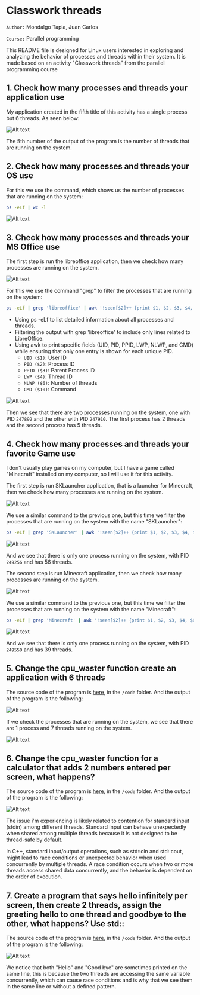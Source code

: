 # Classwork threads

`Author:` Mondalgo Tapia, Juan Carlos

`Course:` Parallel programming

This README file is designed for Linux users interested in exploring and analyzing the behavior of processes and threads within their system. It is made based on an activity "Classwork threads" from the parallel programming course

## 1. Check how many processes and threads your application use

My application created in the fifth title of this activity has a single process but 6 threads. As seen below:

![Alt text](./images/image-8.png)

The 5th number of the output of the program is the number of threads that are running on the system.

## 2. Check how many processes and threads your OS use

For this we use the command, which shows us the number of processes that are running on the system:

```bash
ps -eLf | wc -l
```
![Alt text](./images/image.png)


## 3. Check how many processes and threads your MS Office use

The first step is run the libreoffice application, then we check how many processes are running on the system.

![Alt text](./images/image-1.png)

For this we use the command "grep" to filter the processes that are running on the system:

```bash
ps -eLf | grep 'libreoffice' | awk '!seen[$2]++ {print $1, $2, $3, $4, $6, $10}'
```

- Using ps -eLf to list detailed information about all processes and threads.
- Filtering the output with grep 'libreoffice' to include only lines related to LibreOffice.
- Using awk to print specific fields (UID, PID, PPID, LWP, NLWP, and CMD) while ensuring that only one entry is shown for each unique PID.
  - `UID ($1)`: User ID
  - `PID ($2)`: Process ID
  - `PPID ($3)`: Parent Process ID
  - `LWP ($4)`: Thread ID
  - `NLWP ($6)`: Number of threads
  - `CMD ($10)`: Command

![Alt text](./images/image-2.png)

Then we see that there are two processes running on the system, one with PID `247892` and the other with PID `247910`. The first process has 2 threads and the second process has 5 threads.

## 4. Check how many processes and threads your favorite Game use

I don't usually play games on my computer, but I have a game called "Minecraft" installed on my computer, so I will use it for this activity.

The first step is run SKLauncher application, that is a launcher for Minecraft, then we check how many processes are running on the system.

![Alt text](./images/image-3.png)

We use a similar command to the previous one, but this time we filter the processes that are running on the system with the name "SKLauncher":

```bash
ps -eLf | grep 'SKLauncher' | awk '!seen[$2]++ {print $1, $2, $3, $4, $6, $10}'
```

![Alt text](./images/image-5.png)

And we see that there is only one process running on the system, with PID `249256` and has 56 threads.

The second step is run Minecraft application, then we check how many processes are running on the system.

![Alt text](./images/image-4.png)

We use a similar command to the previous one, but this time we filter the processes that are running on the system with the name "Minecraft":

```bash
ps -eLf | grep 'Minecraft' | awk '!seen[$2]++ {print $1, $2, $3, $4, $6, $10}'
```
![Alt text](./images/image-6.png)

And we see that there is only one process running on the system, with PID `249550` and has 39 threads.

## 5. Change the cpu_waster function  create an application with 6 threads

The source code of the program is [here](./code/05_Six_threads.cpp), in the `/code` folder. And the output of the program is the following:

![Alt text](./images/image-7.png)

If we check the processes that are running on the system, we see that there are 1 process and 7 threads running on the system.

![Alt text](./images/image-8.png)

## 6. Change the cpu_waster function for a calculator that adds 2 numbers entered per screen, what happens?

The source code of the program is [here](./code/06_Calculator.cpp), in the `/code` folder. And the output of the program is the following:

![Alt text](./images/image-9.png)

The issue i'm experiencing is likely related to contention for standard input (stdin) among different threads. Standard input can behave unexpectedly when shared among multiple threads because it is not designed to be thread-safe by default.

In C++, standard input/output operations, such as std::cin and std::cout, might lead to race conditions or unexpected behavior when used concurrently by multiple threads. A race condition occurs when two or more threads access shared data concurrently, and the behavior is dependent on the order of execution.

## 7. Create a program that says hello infinitely per screen, then create 2 threads, assign the greeting hello to one thread and goodbye to the other, what happens? Use std::

The source code of the program is [here](./code/07_Hello_GoodBye.cpp), in the `/code` folder. And the output of the program is the following:

![Alt text](./images/image-10.png)

We notice that both "Hello" and "Good bye" are sometimes printed on the same line, this is because the two threads are accessing the same variable concurrently, which can cause race conditions and is why that we see them in the same line or without a defined pattern.

